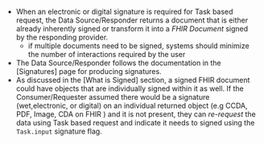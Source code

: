 - When an electronic or digital signature is required for Task based request, the Data Source/Responder returns a document that is either already inherently signed or transform it into a  *FHIR Document* signed by the responding provider.
  - if multiple documents need to be signed, systems should minimize the number of interactions required by the user
- The Data Source/Responder follows the documentation in the [Signatures] page for producing signatures.
- As discussed in the [What is Signed] section, a signed FHIR document could have objects that are individually signed within it as well. If the Consumer/Requester assumed there would be a signature (wet,electronic, or digital) on an individual returned object (e.g CCDA, PDF, Image, CDA on FHIR ) and it is not present, they can *re-request* the data using Task based request and indicate it needs to signed using the `Task.input` signature flag.